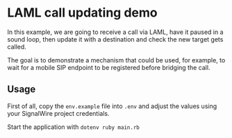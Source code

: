 # LAML call updating demo

In this example, we are going to receive a call via LAML, have it paused in a sound loop, then update it with a destination and check the new target gets called.

The goal is to demonstrate a mechanism that could be used, for example, to wait for a mobile SIP endpoint to be registered before bridging the call.

## Usage

First of all, copy the `env.example` file into `.env` and adjust the values using your SignalWire project credentials.

Start the application with `dotenv ruby main.rb`